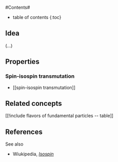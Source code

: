 
#Contents#
* table of contents
{:toc}

## Idea

(...)

## Properties

### Spin-isospin transmutation

* [[spin-isospin transmutation]]

## Related concepts

[[!include flavors of fundamental particles -- table]]

## References

See also

* Wiukipedia, _[Isospin](https://en.wikipedia.org/wiki/Isospin)_